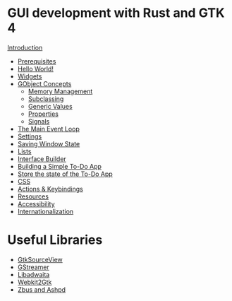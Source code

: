 # GUI development with Rust and GTK 4

[Introduction](introduction.md)
- [Prerequisites](prerequisites.md)
- [Hello World!](hello_world.md)
- [Widgets](widgets.md)
- [GObject Concepts](gobject_concepts.md)
    - [Memory Management](gobject_memory_management.md)
    - [Subclassing](gobject_subclassing.md)
    - [Generic Values](gobject_values.md)
    - [Properties](gobject_properties.md)
    - [Signals](gobject_signals.md)
- [The Main Event Loop](main_event_loop.md)
- [Settings](settings.md)
- [Saving Window State](saving_window_state.md)
- [Lists](lists.md)
- [Interface Builder]()
- [Building a Simple To-Do App]()
- [Store the state of the To-Do App]()
- [CSS]()
- [Actions & Keybindings]()
- [Resources]()
- [Accessibility]()
- [Internationalization]()

# Useful Libraries

- [GtkSourceView]()
- [GStreamer]()
- [Libadwaita]()
- [Webkit2Gtk]()
- [Zbus and Ashpd]()
